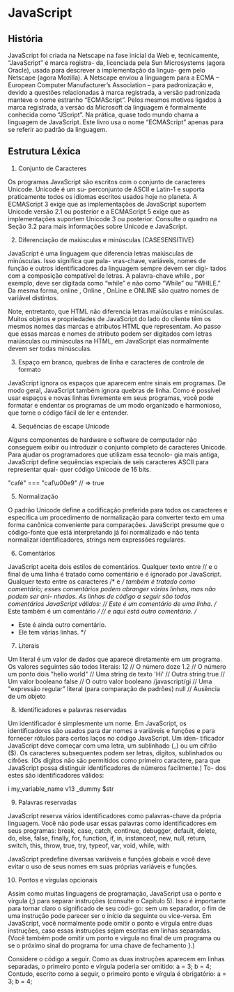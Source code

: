 # JavaScript

## História

JavaScript foi criada na Netscape na fase inicial da Web e, tecnicamente, “JavaScript” é marca registra-
da, licenciada pela Sun Microsystems (agora Oracle), usada para descrever a implementação da lingua-
gem pelo Netscape (agora Mozilla). A Netscape enviou a linguagem para a ECMA – European Computer
Manufacturer’s Association – para padronização e, devido a questões relacionadas à marca registrada,
a versão padronizada manteve o nome estranho “ECMAScript”. Pelos mesmos motivos ligados à marca
registrada, a versão da Microsoft da linguagem é formalmente conhecida como “JScript”. Na prática, quase
todo mundo chama a linguagem de JavaScript. Este livro usa o nome “ECMAScript” apenas para se referir
ao padrão da linguagem.

## Estrutura Léxica

1. Conjunto de Caracteres

Os programas JavaScript são escritos com o conjunto de caracteres Unicode. Unicode é um su-
perconjunto de ASCII e Latin-1 e suporta praticamente todos os idiomas escritos usados hoje no
planeta. A ECMAScript 3 exige que as implementações de JavaScript suportem Unicode versão 2.1
ou posterior e a ECMAScript 5 exige que as implementações suportem Unicode 3 ou posterior.
Consulte o quadro na Seção 3.2 para mais informações sobre Unicode e JavaScript.

2. Diferenciação de maiúsculas e minúsculas (CASESENSITIVE)

JavaScript é uma linguagem que diferencia letras maiúsculas de minúsculas. Isso significa que pala-
vras-chave, variáveis, nomes de função e outros identificadores da linguagem sempre devem ser digi-
tados com a composição compatível de letras. A palavra-chave while , por exemplo, deve ser digitada
como “while” e não como “While” ou “WHILE.” Da mesma forma, online , Online , OnLine e ONLINE
são quatro nomes de variável distintos.

Note, entretanto, que HTML não diferencia letras maiúsculas e minúsculas. Muitos objetos e propriedades de JavaScript do lado do cliente têm os mesmos nomes das marcas e atributos HTML que representam. Ao passo que essas marcas e nomes de atributo podem ser digitados com letras maiúsculas ou minúsculas na HTML, em JavaScript elas normalmente devem ser todas minúsculas.

3. Espaço em branco, quebras de linha e caracteres de controle de formato

JavaScript ignora os espaços que aparecem entre sinais em programas. De modo geral, JavaScript
também ignora quebras de linha. Como é possível usar espaços e novas linhas livremente em seus programas, você pode formatar e endentar os programas de um modo organizado e harmonioso, que torne o código fácil de ler e entender.

4. Sequências de escape Unicode

Alguns componentes de hardware e software de computador não conseguem exibir ou introduzir o
conjunto completo de caracteres Unicode. Para ajudar os programadores que utilizam essa tecnolo-
gia mais antiga, JavaScript define sequências especiais de seis caracteres ASCII para representar qual-
quer código Unicode de 16 bits.

"café" === "caf\u00e9" // => true

5. Normalização

O padrão Unicode define a codificação preferida para todos os caracteres e especifica um procedimento de normalização para converter texto em uma forma canônica conveniente para comparações. JavaScript presume que o código-fonte que está interpretando já foi normalizado e não tenta normalizar identificadores, strings nem expressões regulares.

6. Comentários

JavaScript aceita dois estilos de comentários. Qualquer texto entre // e o final de uma linha é tratado
como comentário e é ignorado por JavaScript. Qualquer texto entre os caracteres /* e */ também é
tratado como comentário; esses comentários podem abranger várias linhas, mas não podem ser ani-
nhados. As linhas de código a seguir são todas comentários JavaScript válidos:
// Este é um comentário de uma linha.
/* Este também é um comentário */ // e aqui está outro comentário.
/*
* Este é ainda outro comentário.
* Ele tem várias linhas.
*/

7. Literais

Um literal é um valor de dados que aparece diretamente em um programa. Os valores seguintes são
todos literais:
12 // O número doze
1.2 // O número um ponto dois
"hello world" // Uma string de texto
'Hi' // Outra string
true // Um valor booleano
false // O outro valor booleano
/javascript/gi // Uma "expressão regular" literal (para comparação de padrões)
null // Ausência de um objeto

8. Identificadores e palavras reservadas

Um identificador é simplesmente um nome. Em JavaScript, os identificadores são usados para dar
nomes a variáveis e funções e para fornecer rótulos para certos laços no código JavaScript. Um iden-
tificador JavaScript deve começar com uma letra, um sublinhado (_) ou um cifrão ($). Os caracteres
subsequentes podem ser letras, dígitos, sublinhados ou cifrões. (Os dígitos não são permitidos como
primeiro caractere, para que JavaScript possa distinguir identificadores de números facilmente.) To-
dos estes são identificadores válidos:

i
my_variable_name
v13
_dummy
$str

9. Palavras reservadas

JavaScript reserva vários identificadores como palavras-chave da própria linguagem. Você não pode
usar essas palavras como identificadores em seus programas:
break, case, catch, continue, debugger, default, delete, do, else, false, finally, for, function, if, in, instanceof, new, null, return, switch, this, throw, true, try, typeof, var, void, while, with

JavaScript predefine diversas variáveis e funções globais e você deve evitar o uso de seus nomes em
suas próprias variáveis e funções.

10. Pontos e vírgulas opcionais

Assim como muitas linguagens de programação, JavaScript usa o ponto e vírgula (;) para separar
instruções (consulte o Capítulo 5). Isso é importante para tornar claro o significado de seu códi-
go: sem um separador, o fim de uma instrução pode parecer ser o início da seguinte ou vice-versa.
Em JavaScript, você normalmente pode omitir o ponto e vírgula entre duas instruções, caso essas
instruções sejam escritas em linhas separadas. (Você também pode omitir um ponto e vírgula no
final de um programa ou se o próximo sinal do programa for uma chave de fechamento }.)

Considere o código a seguir. Como as duas instruções aparecem em linhas separadas, o primeiro
ponto e vírgula poderia ser omitido:
a = 3;
b = 4;
Contudo, escrito como a seguir, o primeiro ponto e vírgula é obrigatório:
a = 3; b = 4;
